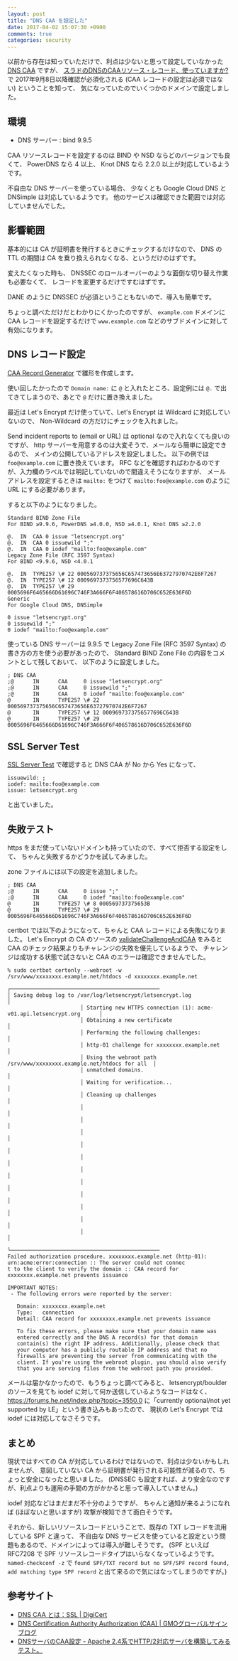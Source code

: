 ```yaml
---
layout: post
title: "DNS CAA を設定した"
date: 2017-04-02 15:07:30 +0900
comments: true
categories: security
---
```

以前から存在は知っていただけで、利点は少ないと思って設定していなかった [DNS CAA](https://tools.ietf.org/html/rfc6844) ですが、
[スラドのDNSのCAAリソース・レコード、使っていますか?](https://it.srad.jp/story/17/03/17/0644247/) で
2017年9月8日以降確認が必須化される (CAA レコードの設定は必須ではない) ということを知って、
気になっていたのでいくつかのドメインで設定しました。

<!--more-->

## 環境

- DNS サーバー : bind 9.9.5

CAA リソースレコードを設定するのは BIND や NSD ならどのバージョンでも良くて、
PowerDNS なら 4 以上、 Knot DNS なら 2.2.0 以上が対応しているようです。

不自由な DNS サーバーを使っている場合、
少なくとも Google Cloud DNS と DNSimple は対応しているようです。
他のサービスは確認できた範囲では対応していませんでした。

## 影響範囲

基本的には CA が証明書を発行するときにチェックするだけなので、
DNS の TTL の期間は CA を乗り換えられなくなる、というだけのはずです。

変えたくなった時も、
DNSSEC のロールオーバーのような面倒な切り替え作業も必要なくて、
レコードを変更するだけですむはずです。

DANE のように DNSSEC が必須ということもないので、導入も簡単です。

ちょっと調べただけだとわかりにくかったのですが、
`example.com` ドメインに CAA レコードを設定するだけで `www.example.com` などのサブドメインに対して有効になります。

## DNS レコード設定

[CAA Record Generator](https://sslmate.com/labs/caa/) で雛形を作成します。

使い回したかったので `Domain name:` に `@` と入れたところ、設定例には `@.` で出てきてしまうので、あとで `@` だけに置き換えました。

最近は Let's Encrypt だけ使っていて、Let's Encrypt は Wildcard に対応していないので、
Non-Wildcard の方だけにチェックを入れました。

Send incident reports to (email or URL) は optional なので入れなくても良いのですが、
http サーバーを用意するのは大変そうで、メールなら簡単に設定できるので、
メインの公開しているアドレスを設定しました。
以下の例では `foo@example.com` に置き換えています。
RFC などを確認すればわかるのですが、入力欄のラベルでは明記していないので間違えそうになりますが、
メールアドレスを設定するときは `mailto:` をつけて `mailto:foo@example.com` のように URL にする必要があります。

すると以下のようになりました。

```
Standard BIND Zone File
For BIND ≥9.9.6, PowerDNS ≥4.0.0, NSD ≥4.0.1, Knot DNS ≥2.2.0

@.	IN	CAA	0 issue "letsencrypt.org"
@.	IN	CAA	0 issuewild ";"
@.	IN	CAA	0 iodef "mailto:foo@example.com"
Legacy Zone File (RFC 3597 Syntax)
For BIND <9.9.6, NSD <4.0.1

@.	IN	TYPE257	\# 22 000569737375656C657473656E63727970742E6F7267
@.	IN	TYPE257	\# 12 0009697373756577696C643B
@.	IN	TYPE257	\# 29 0005696F6465666D61696C746F3A666F6F406578616D706C652E636F6D
Generic
For Google Cloud DNS, DNSimple

0 issue "letsencrypt.org"
0 issuewild ";"
0 iodef "mailto:foo@example.com"
```

使っている DNS サーバーは 9.9.5 で Legacy Zone File (RFC 3597 Syntax) の書き方の方を使う必要があったので、
Standard BIND Zone File の内容をコメントとして残しておいて、
以下のように設定しました。

```
; DNS CAA
;@      IN      CAA     0 issue "letsencrypt.org"
;@      IN      CAA     0 issuewild ";"
;@      IN      CAA     0 iodef "mailto:foo@example.com"
@       IN      TYPE257 \# 22 000569737375656C657473656E63727970742E6F7267
@       IN      TYPE257 \# 12 0009697373756577696C643B
@       IN      TYPE257 \# 29 0005696F6465666D61696C746F3A666F6F406578616D706C652E636F6D
```

## SSL Server Test

[SSL Server Test](https://www.ssllabs.com/ssltest/analyze.html) で確認すると
DNS CAA が No から Yes になって、

```
issuewild: ;
iodef: mailto:foo@example.com
issue: letsencrypt.org
```

と出ていました。

## 失敗テスト

https をまだ使っていないドメインも持っていたので、すべて拒否する設定をして、
ちゃんと失敗するかどうかを試してみました。

zone ファイルには以下の設定を追加しました。

```
; DNS CAA
;@      IN      CAA     0 issue ";"
;@      IN      CAA     0 iodef "mailto:foo@example.com"
@       IN      TYPE257 \# 8 000569737375653B
@       IN      TYPE257 \# 29 0005696F6465666D61696C746F3A666F6F406578616D706C652E636F6D
```

certbot では以下のようになって、ちゃんと CAA レコードによる失敗になりました。
Let's Encrypt の CA のソースの
[validateChallengeAndCAA](https://github.com/letsencrypt/boulder/blob/8adf9d41cf0ddc141693d51f8ea01ac29d97aec0/va/va.go#L498-L515)
をみると CAA のチェック結果よりもチャレンジの失敗を優先しているようで、
チャレンジは成功する状態で試さないと CAA のエラーは確認できませんでした。

```
% sudo certbot certonly --webroot -w /srv/www/xxxxxxxx.example.net/htdocs -d xxxxxxxx.example.net
                       ┌───────────────────────────────────────────────                                                                        │ Saving debug log to /var/log/letsencrypt/letsencrypt.log             │
                       │ Starting new HTTPS connection (1): acme-v01.api.letsencrypt.org      │
                       │ Obtaining a new certificate                                          │
                       │ Performing the following challenges:                                 │
                       │ http-01 challenge for xxxxxxxx.example.net                           │
                       │ Using the webroot path /srv/www/xxxxxxxx.example.net/htdocs for all  │
                       │ unmatched domains.                                                   │
                       │ Waiting for verification...                                          │
                       │ Cleaning up challenges                                               │
                       │                                                                      │
                       │                                                                      │
                       │                                                                      │
                       │                                                                      │
                       │                                                                      │
                       │                                                                      │
                       │                                                                      │
                       │                                                                      │
                       │                                                                      │
                       │                                                                      │
                       │                                                                      │
                       └───────────────────────────────────────────────
Failed authorization procedure. xxxxxxxx.example.net (http-01): urn:acme:error:connection :: The server could not connec
t to the client to verify the domain :: CAA record for xxxxxxxx.example.net prevents issuance

IMPORTANT NOTES:
 - The following errors were reported by the server:

   Domain: xxxxxxxx.example.net
   Type:   connection
   Detail: CAA record for xxxxxxxx.example.net prevents issuance

   To fix these errors, please make sure that your domain name was
   entered correctly and the DNS A record(s) for that domain
   contain(s) the right IP address. Additionally, please check that
   your computer has a publicly routable IP address and that no
   firewalls are preventing the server from communicating with the
   client. If you're using the webroot plugin, you should also verify
   that you are serving files from the webroot path you provided.
```

メールは届かなかったので、もうちょっと調べてみると、
letsencrypt/boulder のソースを見ても iodef に対して何か送信しているようなコードはなく、
https://forums.he.net/index.php?topic=3550.0 に「currently optional/not yet supported by LE」という書き込みもあったので、
現状の Let's Encrypt では iodef には対応してなさそうです。

## まとめ

現状ではすべての CA が対応しているわけではないので、利点は少ないかもしれませんが、
意図していない CA から証明書が発行される可能性が減るので、ちょっと安全になったと思いました。
(DNSSEC も設定すれば、より安全なのですが、利点よりも運用の手間の方がかかると思って導入していません。)

iodef 対応などはまだまだ不十分のようですが、
ちゃんと通知が来るようになれば (ほぼないと思いますが) 攻撃が検知できて面白そうです。

それから、新しいリソースレコードということで、既存の TXT レコードを流用している SPF と違って、
不自由な DNS サービスを使っていると設定という問題もあるので、ドメインによっては導入が難しそうです。
(SPF といえば RFC7208 で SPF リソースレコードタイプはいらなくなっているようです。
`named-checkconf -z` で `found SPF/TXT record but no SPF/SPF record found, add matching type SPF record` と出て来るので気にはなってしまうのですが。)

## 参考サイト

- [DNS CAA とは：SSL | DigiCert](https://rms-digicert.ne.jp/howto/basis/caa.html)
- [DNS Certification Authority Authorization (CAA) | GMOグローバルサインブログ](https://jp.globalsign.com/blog/2013/caa.html)
- [DNSサーバのCAA設定 - Apache 2.4系でHTTP/2対応サーバを構築してみるテスト。](https://http2.try-and-test.net/dns_caa.html)
